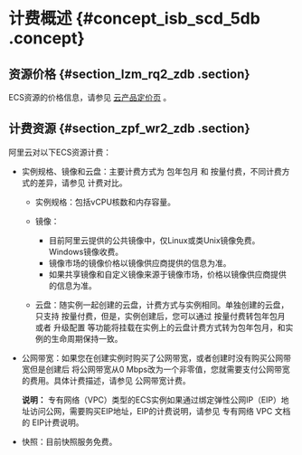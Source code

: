 # 计费概述 {#concept_isb_scd_5db .concept}

## 资源价格 {#section_lzm_rq2_zdb .section}

ECS资源的价格信息，请参见 [云产品定价页](https://www.alibabacloud.com/zh/product/ecs) 。

## 计费资源 {#section_zpf_wr2_zdb .section}

阿里云对以下ECS资源计费：

-   实例规格、镜像和云盘：主要计费方式为 包年包月 和 按量付费，不同计费方式的差异，请参见 计费对比。

    -   实例规格：包括vCPU核数和内存容量。

    -   镜像：

        -   目前阿里云提供的公共镜像中，仅Linux或类Unix镜像免费。Windows镜像收费。
        -   镜像市场的镜像价格以镜像供应商提供的信息为准。
        -   如果共享镜像和自定义镜像来源于镜像市场，价格以镜像供应商提供的信息为准。
    -   云盘：随实例一起创建的云盘，计费方式与实例相同。单独创建的云盘，只支持 按量付费，但是，实例创建后，您可以通过 按量付费转包年包月 或者 升级配置 等功能将挂载在实例上的云盘计费方式转为包年包月，和实例的生命周期保持一致。

-   公网带宽：如果您在创建实例时购买了公网带宽，或者创建时没有购买公网带宽但是创建后 将公网带宽从0 Mbps改为一个非零值，您就需要支付公网带宽的费用。具体计费描述，请参见 公网带宽计费。

    **说明：** 专有网络（VPC）类型的ECS实例如果通过绑定弹性公网IP（EIP）地址访问公网，需要购买EIP地址，EIP的计费说明，请参见 专有网络 VPC 文档的 EIP计费说明。

-   快照：目前快照服务免费。


